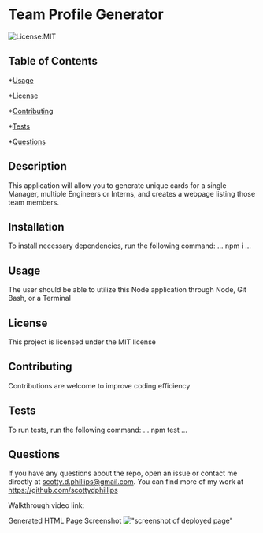 # Team Profile Generator

![License:MIT](https://img.shields.io/badge/License-MIT-blue.svg)

## Table of Contents

*[Usage](#usage)

*[License](#license)

*[Contributing](#contributing)

*[Tests](#tests)

*[Questions](#questions)


## Description

This application will allow you to generate unique cards for a single Manager, multiple Engineers or Interns, and creates a webpage listing those team members.
## Installation

To install necessary dependencies, run the following command:
...
npm i
...

## Usage

The user should be able to utilize this Node application through Node, Git Bash, or a Terminal

## License

This project is licensed under the MIT license

## Contributing

Contributions are welcome to improve coding efficiency

## Tests

To run tests, run the following command:
...
npm test
...

## Questions

If you have any questions about the repo, open an issue or contact me directly at scotty.d.phillips@gmail.com. You can find more of my work at https://github.com/scottydphillips

Walkthrough video link:

Generated HTML Page Screenshot !["screenshot of deployed page"]()